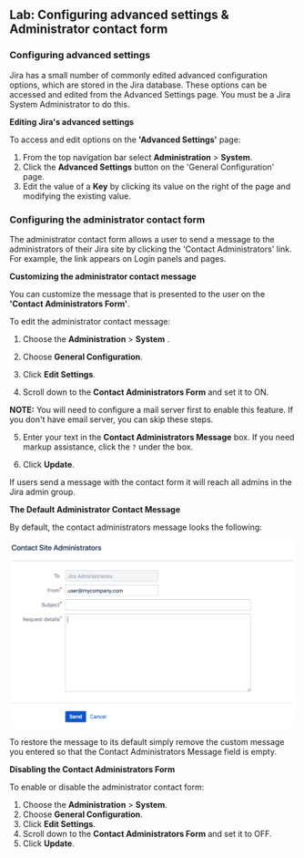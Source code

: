 ## Lab: Configuring advanced settings & Administrator contact form

### Configuring advanced settings

Jira has a small number of commonly edited advanced configuration options, which are stored in the Jira database. These options can be accessed and edited from the Advanced Settings page. You must be a Jira System Administrator to do this.

**Editing Jira's advanced settings**

To access and edit options on the **'Advanced Settings'** page:

1. From the top navigation bar select **Administration**  > **System**. 
2. Click the **Advanced Settings** button on the 'General Configuration' page.
3. Edit the value of a **Key** by clicking its value on the right of the page and modifying the existing value.


### Configuring the administrator contact form

The administrator contact form allows a user to send a message to the administrators of their Jira site by clicking the 'Contact Administrators' link. For example, the link appears on Login panels and pages.

**Customizing the administrator contact message**

You can customize the message that is presented to the user on the **'Contact Administrators Form'**. 

To edit the administrator contact message:

1. Choose the **Administration** > **System** .

2. Choose **General Configuration**.

3. Click **Edit Settings**.

4. Scroll down to the **Contact Administrators Form** and set it to ON.

**NOTE:** You will need to configure a mail server first to enable this feature. If you don't have email server, you can skip these steps.

5. Enter your text in the **Contact Administrators Message** box. If you need markup assistance, click the `?` under the box. 

6. Click **Update**.

If users send a message with the contact form it will reach all admins in the Jira admin group.



**The Default Administrator Contact Message**

By default, the contact administrators message looks the following:

![](./images/28.png)

To restore the message to its default simply remove the custom message you entered  so that the  Contact Administrators Message field is empty.

**Disabling the Contact Administrators Form**

To enable or disable the administrator contact form:

1. Choose the  **Administration** >  **System**.
2. Choose **General Configuration**.
3. Click **Edit Settings**.
4. Scroll down to the **Contact Administrators Form** and set it to OFF.
5. Click **Update**.